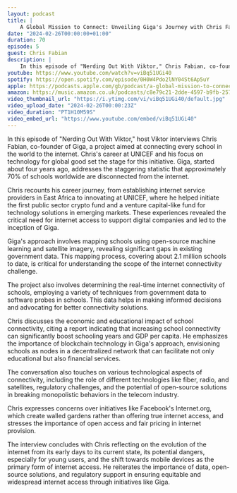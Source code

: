 ```yaml
---
layout: podcast
title: |
    A Global Mission to Connect: Unveiling Giga's Journey with Chris Fabian from Giga
date: "2024-02-26T00:00:00+01:00"
duration: 70
episode: 5
guest: Chris Fabian
description: |
    In this episode of "Nerding Out With Viktor," Chris Fabian, co-founder of Giga, discusses the project's mission to connect every school in the world to the internet, detailing his career at UNICEF, the innovative use of technology and blockchain, the economic and educational impacts of internet connectivity, and the challenges and solutions in providing equitable access through open-source and regulatory support.
youtube: https://www.youtube.com/watch?v=viBq51UGi40
spotify: https://open.spotify.com/episode/0H0W4Pdo2lNY04St6Ap5uY
apple: https://podcasts.apple.com/gb/podcast/a-global-mission-to-connect-unveiling-gigas-journey/id1722663295?i=1000646816735
amazon: https://music.amazon.co.uk/podcasts/c8e79c21-2dde-4597-b9fb-257ecbc2bf29/episodes/e7b11487-97f6-4c29-8a35-2192f3fed2c6/nerding-out-with-viktor-a-global-mission-to-connect-unveiling-giga's-journey-with-chris-fabian-from-giga
video_thumbnail_url: "https://i.ytimg.com/vi/viBq51UGi40/default.jpg"
video_upload_date: "2024-02-26T00:00:23Z"
video_duration: "PT1H10M59S"
video_embed_url: "https://www.youtube.com/embed/viBq51UGi40"
---
```


In this episode of "Nerding Out With Viktor," host Viktor interviews Chris Fabian, co-founder of Giga, a project aimed at connecting every school in the world to the internet. Chris's career at UNICEF and his focus on technology for global good set the stage for this initiative. Giga, started about four years ago, addresses the staggering statistic that approximately 70% of schools worldwide are disconnected from the internet.

Chris recounts his career journey, from establishing internet service providers in East Africa to innovating at UNICEF, where he helped initiate the first public sector crypto fund and a venture capital-like fund for technology solutions in emerging markets. These experiences revealed the critical need for internet access to support digital companies and led to the inception of Giga.

Giga's approach involves mapping schools using open-source machine learning and satellite imagery, revealing significant gaps in existing government data. This mapping process, covering about 2.1 million schools to date, is critical for understanding the scope of the internet connectivity challenge.

The project also involves determining the real-time internet connectivity of schools, employing a variety of techniques from government data to software probes in schools. This data helps in making informed decisions and advocating for better connectivity solutions.

Chris discusses the economic and educational impact of school connectivity, citing a report indicating that increasing school connectivity can significantly boost schooling years and GDP per capita. He emphasizes the importance of blockchain technology in Giga's approach, envisioning schools as nodes in a decentralized network that can facilitate not only educational but also financial services.

The conversation also touches on various technological aspects of connectivity, including the role of different technologies like fiber, radio, and satellites, regulatory challenges, and the potential of open-source solutions in breaking monopolistic behaviors in the telecom industry.

Chris expresses concerns over initiatives like Facebook's Internet.org, which create walled gardens rather than offering true internet access, and stresses the importance of open access and fair pricing in internet provision.

The interview concludes with Chris reflecting on the evolution of the internet from its early days to its current state, its potential dangers, especially for young users, and the shift towards mobile devices as the primary form of internet access. He reiterates the importance of data, open-source solutions, and regulatory support in ensuring equitable and widespread internet access through initiatives like Giga.